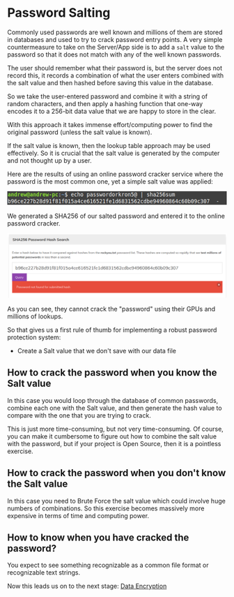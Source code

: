 # Password Salting

Commonly used passwords are well known and millions of them are stored in databases and used to try to crack password entry points. A very simple countermeasure to take on the Server/App side is to add a `salt` value to the password so that it does not match with any of the well known passwords.

The user should remember what their password is, but the server does not record this, it records a combination of what the user enters combined with the salt value and then hashed before saving this value in the database.

So we take the user-entered password and combine it with a string of random characters, and then apply a hashing function that one-way encodes it to a 256-bit data value that we are happy to store in the clear.

With this approach it takes immense effort/computing power to find the original password (unless the salt value is known).

If the salt value is known, then the lookup table approach may be used effectively. So it is crucial that the salt value is generated by the computer and not thought up by a user.

Here are the results of using an online password cracker service where the password is the most common one, yet a simple salt value was applied:

![Password + Salt](ptest1.png)

We generated a SHA256 of our salted password and entered it to the online password cracker.

![Cracking Attempt](ptest2.png)

As you can see, they cannot crack the "password" using their GPUs and millions of lookups.

So that gives us a first rule of thumb for implementing a robust password protection system:

* Create a Salt value that we don't save with our data file

## How to crack the password when you know the Salt value

In this case you would loop through the database of common passwords, combine each one with the Salt value, and then generate the hash value to compare with the one that you are trying to crack.

This is just more time-consuming, but not very time-consuming. Of course, you can make it cumbersome to figure out how to combine the salt value with the password, but if your project is Open Source, then it is a pointless exercise.

## How to crack the password when you don't know the Salt value

In this case you need to Brute Force the salt value which could involve huge numbers of combinations. So this exercise becomes massively more expensive in terms of time and computing power.

## How to know when you have cracked the password?

You expect to see something recognizable as a common file format or recognizable text strings.

Now this leads us on to the next stage: [Data Encryption](data-encryption.md)